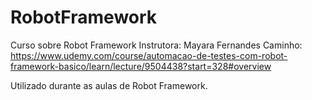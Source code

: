 # RobotFramework
Curso sobre Robot Framework
Instrutora: Mayara Fernandes
Caminho: https://www.udemy.com/course/automacao-de-testes-com-robot-framework-basico/learn/lecture/9504438?start=328#overview

Utilizado durante as aulas de Robot Framework.
